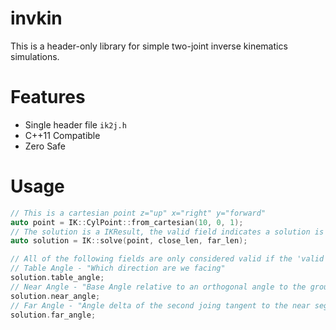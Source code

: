 # invkin
This is a header-only library for simple two-joint inverse kinematics simulations.

# Features
- Single header file `ik2j.h`
- C++11 Compatible
- Zero Safe

# Usage
```cpp
// This is a cartesian point z="up" x="right" y="forward"
auto point = IK::CylPoint::from_cartesian(10, 0, 1);
// The solution is a IKResult, the valid field indicates a solution is valid
auto solution = IK::solve(point, close_len, far_len);

// All of the following fields are only considered valid if the 'valid' field is true
// Table Angle - "Which direction are we facing"
solution.table_angle;
// Near Angle - "Base Angle relative to an orthogonal angle to the ground"
solution.near_angle;
// Far Angle - "Angle delta of the second joing tangent to the near segment"
solution.far_angle;
```
